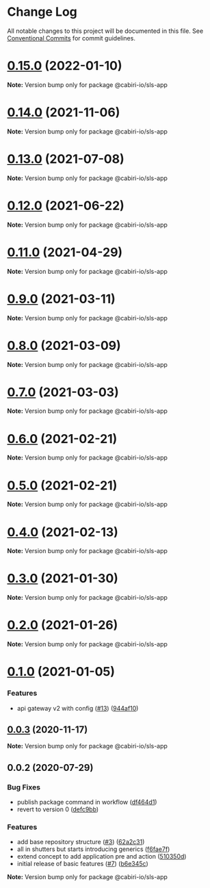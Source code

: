 # Change Log

All notable changes to this project will be documented in this file.
See [Conventional Commits](https://conventionalcommits.org) for commit guidelines.

# [0.15.0](https://github.com/cabiri-io/sls-pipe/compare/v0.14.1...v0.15.0) (2022-01-10)

**Note:** Version bump only for package @cabiri-io/sls-app





# [0.14.0](https://github.com/cabiri-io/sls-pipe/compare/v0.13.0...v0.14.0) (2021-11-06)

**Note:** Version bump only for package @cabiri-io/sls-app





# [0.13.0](https://github.com/cabiri-io/sls-pipe/compare/v0.12.0...v0.13.0) (2021-07-08)

**Note:** Version bump only for package @cabiri-io/sls-app





# [0.12.0](https://github.com/cabiri-io/sls-pipe/compare/v0.11.0...v0.12.0) (2021-06-22)

**Note:** Version bump only for package @cabiri-io/sls-app





# [0.11.0](https://github.com/cabiri-io/sls-pipe/compare/v0.9.0...v0.11.0) (2021-04-29)

**Note:** Version bump only for package @cabiri-io/sls-app





# [0.9.0](https://github.com/cabiri-io/sls-pipe/compare/v0.8.2...v0.9.0) (2021-03-11)

**Note:** Version bump only for package @cabiri-io/sls-app





# [0.8.0](https://github.com/cabiri-io/sls-pipe/compare/v0.7.1...v0.8.0) (2021-03-09)

**Note:** Version bump only for package @cabiri-io/sls-app





# [0.7.0](https://github.com/cabiri-io/sls-pipe/compare/v0.6.0...v0.7.0) (2021-03-03)

**Note:** Version bump only for package @cabiri-io/sls-app





# [0.6.0](https://github.com/cabiri-io/sls-pipe/compare/v0.5.1...v0.6.0) (2021-02-21)

**Note:** Version bump only for package @cabiri-io/sls-app





# [0.5.0](https://github.com/cabiri-io/sls-pipe/compare/v0.4.1...v0.5.0) (2021-02-21)

**Note:** Version bump only for package @cabiri-io/sls-app





# [0.4.0](https://github.com/cabiri-io/sls-pipe/compare/v0.3.11...v0.4.0) (2021-02-13)

**Note:** Version bump only for package @cabiri-io/sls-app





# [0.3.0](https://github.com/cabiri-io/sls-pipe/compare/v0.2.3...v0.3.0) (2021-01-30)

**Note:** Version bump only for package @cabiri-io/sls-app





# [0.2.0](https://github.com/cabiri-io/sls-pipe/compare/v0.1.0...v0.2.0) (2021-01-26)

**Note:** Version bump only for package @cabiri-io/sls-app





# [0.1.0](https://github.com/cabiri-io/sls-pipe/compare/v0.0.2...v0.1.0) (2021-01-05)


### Features

* api gateway v2 with config ([#13](https://github.com/cabiri-io/sls-pipe/issues/13)) ([944af10](https://github.com/cabiri-io/sls-pipe/commit/944af101b34921ef12ee0d6b13f119b606d1821b))





## [0.0.3](https://github.com/cabiri-io/sls-pipe/compare/v0.0.2...v0.0.3) (2020-11-17)

**Note:** Version bump only for package @cabiri-io/sls-app





## 0.0.2 (2020-07-29)


### Bug Fixes

* publish package command in workflow ([df464d1](https://github.com/cabiri-io/sls-pipe/commit/df464d11e43e98777b846cf4c176cea94d14a3a9))
* revert to version 0 ([defc9bb](https://github.com/cabiri-io/sls-pipe/commit/defc9bb59659590ee35b24d71199b0f74d587e15))


### Features

* add base repository structure ([#3](https://github.com/cabiri-io/sls-pipe/issues/3)) ([62a2c31](https://github.com/cabiri-io/sls-pipe/commit/62a2c312f227f5c79149ee97f20c303ea50e4578))
* all in shutters but starts introducing generics ([f6fae7f](https://github.com/cabiri-io/sls-pipe/commit/f6fae7f3ec2e20f1388f1674b44e711244c16eda))
* extend concept to add application pre and action ([510350d](https://github.com/cabiri-io/sls-pipe/commit/510350d8776bc9b6474ae080d388a1258996e771))
* initial release of basic features ([#7](https://github.com/cabiri-io/sls-pipe/issues/7)) ([b6e345c](https://github.com/cabiri-io/sls-pipe/commit/b6e345ce0d063aa95b0670a847f2488aa2576771))







**Note:** Version bump only for package @cabiri-io/sls-app
